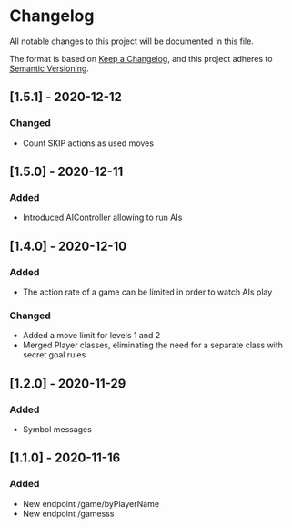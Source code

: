 # Changelog
All notable changes to this project will be documented in this file.

The format is based on [Keep a Changelog](https://keepachangelog.com/en/1.0.0/),
and this project adheres to [Semantic Versioning](https://semver.org/spec/v2.0.0.html).

## [1.5.1] - 2020-12-12
### Changed
- Count SKIP actions as used moves

## [1.5.0] - 2020-12-11
### Added
- Introduced AIController allowing to run AIs 

## [1.4.0] - 2020-12-10
### Added
- The action rate of a game can be limited in order to watch AIs play

### Changed
- Added a move limit for levels 1 and 2
- Merged Player classes, eliminating the need for a separate class with secret goal rules

## [1.2.0] - 2020-11-29
### Added
- Symbol messages

## [1.1.0] - 2020-11-16
### Added
- New endpoint /game/byPlayerName
- New endpoint /gamesss
